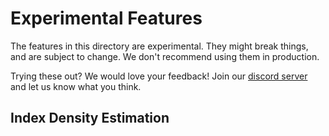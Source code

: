 # Experimental Features

The features in this directory are experimental. They might break things, and are subject to change.
We don't recommend using them in production.

Trying these out? We would love your feedback! Join our [discord server](https://discord.gg/MMeYNTmh3x) and let us know what you think.

## Index Density Estimation

